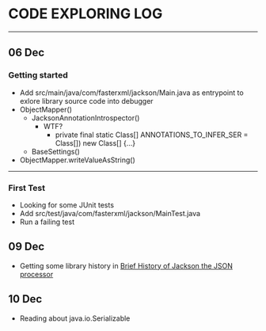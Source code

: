 # CODE EXPLORING LOG
***
## 06 Dec
### Getting started


- Add src/main/java/com/fasterxml/jackson/Main.java as entrypoint to exlore library source code into debugger
- ObjectMapper()    
  - JacksonAnnotationIntrospector()
    - WTF?
      - private final static Class<? extends Annotation>[] ANNOTATIONS_TO_INFER_SER = Class<? extends Annotation>[]) new Class<?>[] {...}
  - BaseSettings()
- ObjectMapper.writeValueAsString()
***
### First Test
- Looking for some JUnit tests
- Add src/test/java/com/fasterxml/jackson/MainTest.java
- Run a failing test
## 09 Dec
- Getting some library history in [Brief History of Jackson the JSON processor](https://www.cowtowncoder.com/blog/archives/08-01-2013_08-31-2013.html)
## 10 Dec
- Reading about java.io.Serializable